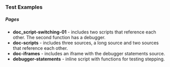 ### Test Examples

##### Pages
* **doc_script-switching-01** - includes two scripts that reference each other. The second function has a debugger.
* **doc-scripts** - includes three sources, a long source and two sources that reference each other.
* **doc-iframes** - includes an iframe with the debugger statements source.
* **debugger-statements** - inline script with functions for testing stepping.
